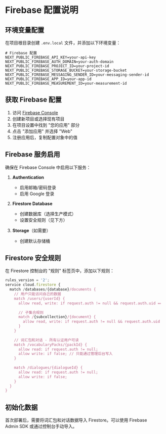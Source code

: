 # Firebase 配置说明

## 环境变量配置

在项目根目录创建 `.env.local` 文件，并添加以下环境变量：

```env
# Firebase 配置
NEXT_PUBLIC_FIREBASE_API_KEY=your-api-key
NEXT_PUBLIC_FIREBASE_AUTH_DOMAIN=your-auth-domain
NEXT_PUBLIC_FIREBASE_PROJECT_ID=your-project-id
NEXT_PUBLIC_FIREBASE_STORAGE_BUCKET=your-storage-bucket
NEXT_PUBLIC_FIREBASE_MESSAGING_SENDER_ID=your-messaging-sender-id
NEXT_PUBLIC_FIREBASE_APP_ID=your-app-id
NEXT_PUBLIC_FIREBASE_MEASUREMENT_ID=your-measurement-id
```

## 获取 Firebase 配置

1. 访问 [Firebase Console](https://console.firebase.google.com/)
2. 创建新项目或选择现有项目
3. 在项目设置中找到 "您的应用" 部分
4. 点击 "添加应用" 并选择 "Web"
5. 注册应用后，复制配置对象中的值

## Firebase 服务启用

确保在 Firebase Console 中启用以下服务：

1. **Authentication**
   - 启用邮箱/密码登录
   - 启用 Google 登录

2. **Firestore Database**
   - 创建数据库（选择生产模式）
   - 设置安全规则（见下方）

3. **Storage**（如需要）
   - 创建默认存储桶

## Firestore 安全规则

在 Firestore 控制台的 "规则" 标签页中，添加以下规则：

```javascript
rules_version = '2';
service cloud.firestore {
  match /databases/{database}/documents {
    // 用户只能访问自己的数据
    match /users/{userId} {
      allow read, write: if request.auth != null && request.auth.uid == userId;
      
      // 子集合规则
      match /{subcollection}/{document} {
        allow read, write: if request.auth != null && request.auth.uid == userId;
      }
    }
    
    // 词汇包和对话 - 所有认证用户可读
    match /vocabularyPacks/{packId} {
      allow read: if request.auth != null;
      allow write: if false; // 只能通过管理后台写入
    }
    
    match /dialogues/{dialogueId} {
      allow read: if request.auth != null;
      allow write: if false;
    }
  }
}
```

## 初始化数据

首次部署后，需要将词汇包和对话数据导入 Firestore。可以使用 Firebase Admin SDK 或通过控制台手动导入。 